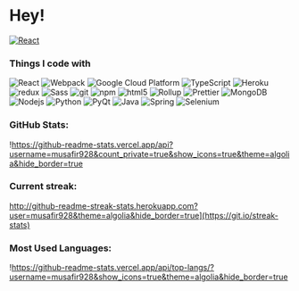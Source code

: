 <h1>Hey!</h1>
<a href="adilablimit.com"><img alt="React" src="https://img.shields.io/badge/link-portfolio-blueviolet?style=flat-square&logo=react&logoColor=white" /></a>


<h3>Things I code with</h3>
<p>
  <img alt="React" src="https://img.shields.io/badge/-React-45b8d8?style=flat-square&logo=react&logoColor=white" />
  <img alt="Webpack" src="https://img.shields.io/badge/-Webpack-8DD6F9?style=flat-square&logo=webpack&logoColor=white" /> 
  <img alt="Google Cloud Platform" src="https://img.shields.io/badge/-Google_Cloud_Platform-1a73e8?style=flat-square&logo=google-cloud&logoColor=white" />
  <img alt="TypeScript" src="https://img.shields.io/badge/-TypeScript-007ACC?style=flat-square&logo=typescript&logoColor=white" />
  <img alt="Heroku" src="https://img.shields.io/badge/-Heroku-430098?style=flat-square&logo=heroku&logoColor=white" />
  <img alt="redux" src="https://img.shields.io/badge/-Redux-764ABC?style=flat-square&logo=redux&logoColor=white" />
  <img alt="Sass" src="https://img.shields.io/badge/-Sass-CC6699?style=flat-square&logo=sass&logoColor=white" />
  <img alt="git" src="https://img.shields.io/badge/-Git-F05032?style=flat-square&logo=git&logoColor=white" />
  <img alt="npm" src="https://img.shields.io/badge/-NPM-CB3837?style=flat-square&logo=npm&logoColor=white" />
  <img alt="html5" src="https://img.shields.io/badge/-HTML5-E34F26?style=flat-square&logo=html5&logoColor=white" />
  <img alt="Rollup" src="https://img.shields.io/badge/-Rollup-EC4A3F?style=flat-square&logo=rollup.js&logoColor=white" />
  <img alt="Prettier" src="https://img.shields.io/badge/-Prettier-F7B93E?style=flat-square&logo=prettier&logoColor=white" />
  <img alt="MongoDB" src="https://img.shields.io/badge/-MongoDB-13aa52?style=flat-square&logo=mongodb&logoColor=white" />
  <img alt="Nodejs" src="https://img.shields.io/badge/-Nodejs-43853d?style=flat-square&logo=Node.js&logoColor=white" />
  <img alt="Python" src="https://img.shields.io/badge/-Python-43853d?style=flat-square&logo=Python&logoColor=white" />
  <img alt="PyQt" src="https://img.shields.io/badge/-PyQt-43853d?style=flat-square&logo=PyQt&logoColor=white" />
  <img alt="Java" src="https://img.shields.io/badge/-Java-43853d?style=flat-square&logo=Java&logoColor=white" />
  <img alt="Spring" src="https://img.shields.io/badge/-Spring-43853d?style=flat-square&logo=Spring&logoColor=white" />
  <img alt="Selenium" src="https://img.shields.io/badge/-Selenium-43853d?style=flat-square&logo=Selenium&logoColor=white" />
</p>

### GitHub Stats:

!https://github-readme-stats.vercel.app/api?username=musafir928&count_private=true&show_icons=true&theme=algolia&hide_border=true

### Current streak:

http://github-readme-streak-stats.herokuapp.com?user=musafir928&theme=algolia&hide_border=true](https://git.io/streak-stats)

### Most Used Languages:

!https://github-readme-stats.vercel.app/api/top-langs/?username=musafir928&show_icons=true&theme=algolia&hide_border=true

